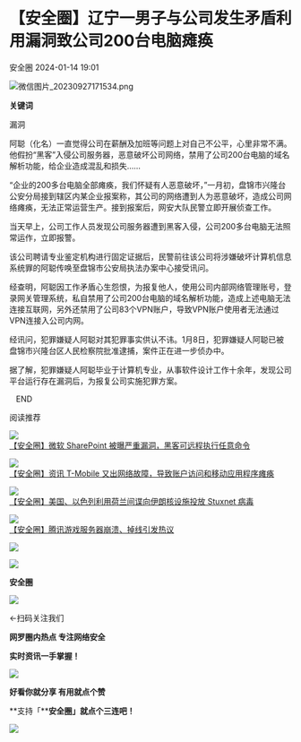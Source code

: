 #  【安全圈】辽宁一男子与公司发生矛盾利用漏洞致公司200台电脑瘫痪   
 安全圈   2024-01-14 19:01  
  
![](https://mmbiz.qpic.cn/sz_mmbiz_png/aBHpjnrGylgOvEXHviaXu1fO2nLov9bZ055v7s8F6w1DD1I0bx2h3zaOx0Mibd5CngBwwj2nTeEbupw7xpBsx27Q/640?wx_fmt=png&from=appmsg "微信图片_20230927171534.png")  
  
  
**关键词**  
  
  
  
漏洞  
  
  
阿聪（化名）一直觉得公司在薪酬及加班等问题上对自己不公平，心里非常不满。他假扮“黑客”入侵公司服务器，恶意破坏公司网络，禁用了公司200台电脑的域名解析功能，给企业造成混乱和损失……  
  
  
“企业的200多台电脑全部瘫痪，我们怀疑有人恶意破坏，”一月初，盘锦市兴隆台公安分局接到辖区内某企业报案称，其公司的网络遭到人为恶意破坏，造成公司网络瘫痪，无法正常运营生产。接到报案后，网安大队民警立即开展侦查工作。  
  
  
当天早上，公司工作人员发现公司服务器遭到黑客入侵，公司200多台电脑无法照常运作，立即报警。  
  
  
该公司聘请专业鉴定机构进行固定证据后，民警前往该公司将涉嫌破坏计算机信息系统罪的阿聪传唤至盘锦市公安局执法办案中心接受讯问。  
  
  
经查明，阿聪因工作矛盾心生怨恨，为报复他人，使用公司内部网络管理账号，登录网关管理系统，私自禁用了公司200台电脑的域名解析功能，造成上述电脑无法连接互联网，另外还禁用了公司83个VPN账户，导致VPN账户使用者无法通过VPN连接入公司内网。  
  
  
经讯问，犯罪嫌疑人阿聪对其犯罪事实供认不讳。1月8日，犯罪嫌疑人阿聪已被盘锦市兴隆台区人民检察院批准逮捕，案件正在进一步侦办中。  
  
  
据了解，犯罪嫌疑人阿聪毕业于计算机专业，从事软件设计工作十余年，发现公司平台运行存在漏洞后，为报复公司实施犯罪方案。  
  
  
  
  
   END    
  
  
阅读推荐  
  
  
![](https://mmbiz.qpic.cn/sz_mmbiz_jpg/aBHpjnrGyliaiaeVFN9iaeuibLoWhibLu78TPHnyR3m7DlTLYuAVEBaic4Vm2riaj5ibCa8Df440bSKG3mHRbMxUJpWoCA/640?wx_fmt=jpeg "")  
[【安全圈】微软 SharePoint 被曝严重漏洞，黑客可远程执行任意命令](http://mp.weixin.qq.com/s?__biz=MzIzMzE4NDU1OQ==&mid=2652052114&idx=1&sn=861d34cc832090425f9e0d6406d18e02&chksm=f36e36d2c419bfc4930ae24dddd472afb0fe048fa2328a6296c6613aac03d387e4ffb02a9d62&scene=21#wechat_redirect)  
  
  
  
![](https://mmbiz.qpic.cn/sz_mmbiz_jpg/aBHpjnrGyliaiaeVFN9iaeuibLoWhibLu78TPao8yqicWI3bL1pwN6rga1aILpumdX4BWzfJJGSM42RdiaYP7thNCS7yQ/640?wx_fmt=jpeg&from=appmsg "")  
[【安全圈】资讯 T-Mobile 又出网络故障，导致账户访问和移动应用程序瘫痪](http://mp.weixin.qq.com/s?__biz=MzIzMzE4NDU1OQ==&mid=2652052114&idx=2&sn=15a67c9e877718ee88f12c550413e0f7&chksm=f36e36d2c419bfc46667601542635cb035e6691a1da8b86861a6cd8384be16f470c21bc0f7d6&scene=21#wechat_redirect)  
  
  
  
![](https://mmbiz.qpic.cn/sz_mmbiz_jpg/aBHpjnrGyliaiaeVFN9iaeuibLoWhibLu78TPLxZ5hiboPTByugpViaic16PHqt2cW3KPTxKSjs9SwiciamDG3YQ4bkMCSZQ/640?wx_fmt=jpeg&from=appmsg "")  
[【安全圈】美国、以色列利用荷兰间谍向伊朗核设施投放 Stuxnet 病毒](http://mp.weixin.qq.com/s?__biz=MzIzMzE4NDU1OQ==&mid=2652052114&idx=3&sn=1e7e4501ba0f0416058849af017ab72f&chksm=f36e36d2c419bfc43781c3f3d3d8ff5ad6a6bbdf4549299e6d7cbeb0816cfabead9f3015bc08&scene=21#wechat_redirect)  
  
  
  
![](https://mmbiz.qpic.cn/sz_mmbiz_jpg/aBHpjnrGyliaiaeVFN9iaeuibLoWhibLu78TPzibNiadM6oRskapBpz1aJjvfYCRXItSaH5BfgRCO6DhOxRmFm6hiaVgkg/640?wx_fmt=jpeg&from=appmsg "")  
[【安全圈】腾讯游戏服务器崩溃、掉线引发热议](http://mp.weixin.qq.com/s?__biz=MzIzMzE4NDU1OQ==&mid=2652052114&idx=4&sn=83be386a74cd052256783ffa9ed2ced1&chksm=f36e36d2c419bfc414287a48ae4a05d8023a445946a6ae8e36038231e760ff0a61f001249d39&scene=21#wechat_redirect)  
  
  
  
![](https://mmbiz.qpic.cn/mmbiz_gif/aBHpjnrGylgeVsVlL5y1RPJfUdozNyCEft6M27yliapIdNjlcdMaZ4UR4XxnQprGlCg8NH2Hz5Oib5aPIOiaqUicDQ/640?wx_fmt=gif "")  
  
  
  
![](https://mmbiz.qpic.cn/mmbiz_png/aBHpjnrGylgeVsVlL5y1RPJfUdozNyCEDQIyPYpjfp0XDaaKjeaU6YdFae1iagIvFmFb4djeiahnUy2jBnxkMbaw/640?wx_fmt=png "")  
  
**安全圈**  
  
![](https://mmbiz.qpic.cn/mmbiz_gif/aBHpjnrGylgeVsVlL5y1RPJfUdozNyCEft6M27yliapIdNjlcdMaZ4UR4XxnQprGlCg8NH2Hz5Oib5aPIOiaqUicDQ/640?wx_fmt=gif "")  
  
  
←扫码关注我们  
  
**网罗圈内热点 专注网络安全**  
  
**实时资讯一手掌握！**  
  
  
![](https://mmbiz.qpic.cn/mmbiz_gif/aBHpjnrGylgeVsVlL5y1RPJfUdozNyCE3vpzhuku5s1qibibQjHnY68iciaIGB4zYw1Zbl05GQ3H4hadeLdBpQ9wEA/640?wx_fmt=gif "")  
  
**好看你就分享 有用就点个赞**  
  
**支持「****安全圈」就点个三连吧！**  
  
![](https://mmbiz.qpic.cn/mmbiz_gif/aBHpjnrGylgeVsVlL5y1RPJfUdozNyCE3vpzhuku5s1qibibQjHnY68iciaIGB4zYw1Zbl05GQ3H4hadeLdBpQ9wEA/640?wx_fmt=gif "")  
  
  
